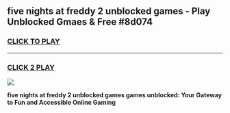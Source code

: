 
## five nights at freddy 2 unblocked games - Play Unblocked Gmaes & Free #8d074
<h3>
<a href="https://news.freeplayer.one?title=five_nights_at_freddy_2_unblocked_games&ref=03M">CLICK TO PLAY</a></h3>
<hr>

<h3>
<a href="https://news.freeplayer.one?title=five_nights_at_freddy_2_unblocked_games&ref=03M">CLICK 2 PLAY</a>
  
</h3>

<a href="https://news.freeplayer.one?title=five_nights_at_freddy_2_unblocked_games&ref=03M"><img src="https://clearcache.store/games.png"></a>


**five nights at freddy 2 unblocked games games unblocked: Your Gateway to Fun and Accessible Online Gaming**
